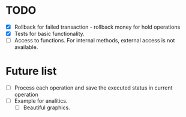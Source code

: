 # TODO

- [x] Rollback for failed transaction - rollback money for hold operations
- [x] Tests for basic functionality.
- [ ] Access to functions. For internal methods, external access is not available.

# Future list
- [ ] Process each operation and save the executed status in current operation
- [ ] Example for analitics.
  - [ ] Beautiful graphics.

